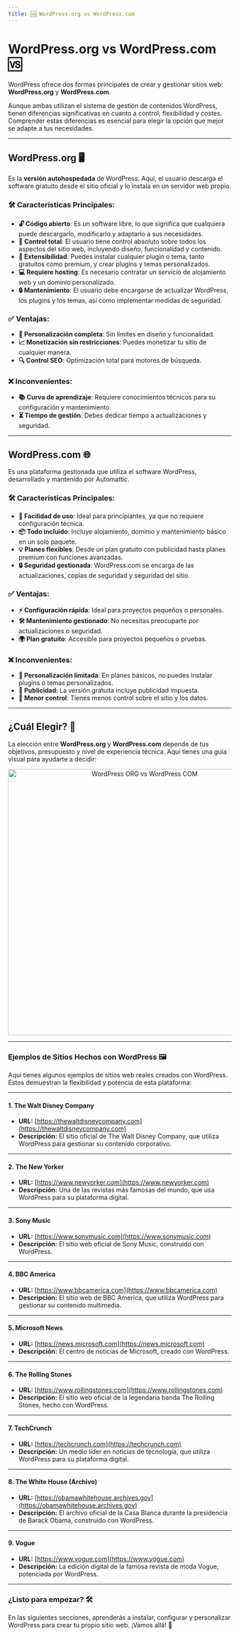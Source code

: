 ```yaml
---
title: 🆚 WordPress.org vs WordPress.com
---
```


# WordPress.org vs WordPress.com 🆚

WordPress ofrece dos formas principales de crear y gestionar sitios web: **WordPress.org** y **WordPress.com**. 

Aunque ambas utilizan el sistema de gestión de contenidos WordPress, tienen diferencias significativas en cuanto a control, flexibilidad y costes. Comprender estas diferencias es esencial para elegir la opción que mejor se adapte a tus necesidades.

---

## WordPress.org 🖥️

Es la **versión autohospedada** de WordPress. Aquí, el usuario descarga el software gratuito desde el sitio oficial y lo instala en un servidor web propio.

### 🛠️ Características Principales:

- **🔓 Código abierto**: Es un software libre, lo que significa que cualquiera puede descargarlo, modificarlo y adaptarlo a sus necesidades.
- **🎯 Control total**: El usuario tiene control absoluto sobre todos los aspectos del sitio web, incluyendo diseño, funcionalidad y contenido.
- **🧩 Extensibilidad**: Puedes instalar cualquier plugin o tema, tanto gratuitos como premium, y crear plugins y temas personalizados.
- **💻 Requiere hosting**: Es necesario contratar un servicio de alojamiento web y un dominio personalizado.
- **🔒 Mantenimiento**: El usuario debe encargarse de actualizar WordPress, los plugins y los temas, así como implementar medidas de seguridad.

### ✅ Ventajas:

- **🌟 Personalización completa**: Sin límites en diseño y funcionalidad.
- **📈 Monetización sin restricciones**: Puedes monetizar tu sitio de cualquier manera.
- **🔍 Control SEO**: Optimización total para motores de búsqueda.

### ❌ Inconvenientes:

- **📚 Curva de aprendizaje**: Requiere conocimientos técnicos para su configuración y mantenimiento.
- **⏳ Tiempo de gestión**: Debes dedicar tiempo a actualizaciones y seguridad.

---

## WordPress.com 🌐

Es una plataforma gestionada que utiliza el software WordPress, desarrollado y mantenido por Automattic.

### 🛠️ Características Principales:

- **🚀 Facilidad de uso**: Ideal para principiantes, ya que no requiere configuración técnica.
- **📦 Todo incluido**: Incluye alojamiento, dominio y mantenimiento básico en un solo paquete.
- **💡 Planes flexibles**: Desde un plan gratuito con publicidad hasta planes premium con funciones avanzadas.
- **🔒 Seguridad gestionada**: WordPress.com se encarga de las actualizaciones, copias de seguridad y seguridad del sitio.

### ✅ Ventajas:

- **⚡ Configuración rápida**: Ideal para proyectos pequeños o personales.
- **🛠️ Mantenimiento gestionado**: No necesitas preocuparte por actualizaciones o seguridad.
- **🌍 Plan gratuito**: Accesible para proyectos pequeños o pruebas.

### ❌ Inconvenientes:

- **🚫 Personalización limitada**: En planes básicos, no puedes instalar plugins o temas personalizados.
- **📢 Publicidad**: La versión gratuita incluye publicidad impuesta.
- **🔐 Menor control**: Tienes menos control sobre el sitio y los datos.

---

## ¿Cuál Elegir? 🤔

La elección entre **WordPress.org** y **WordPress.com** depende de tus objetivos, presupuesto y nivel de experiencia técnica. Aquí tienes una guía visual para ayudarte a decidir:

<p align="center">
  <img src="/images/ORGvsCOM.png" alt="WordPress ORG vs WordPress COM" width="600px" />
</p>

---

### Ejemplos de Sitios Hechos con WordPress 🖼️

Aquí tienes algunos ejemplos de sitios web reales creados con WordPress. Estos demuestran la flexibilidad y potencia de esta plataforma:

---

#### 1. **The Walt Disney Company**  
   - **URL:** [https://thewaltdisneycompany.com](https://thewaltdisneycompany.com)  
   - **Descripción:** El sitio oficial de The Walt Disney Company, que utiliza WordPress para gestionar su contenido corporativo.

---

#### 2. **The New Yorker**  
   - **URL:** [https://www.newyorker.com](https://www.newyorker.com)  
   - **Descripción:** Una de las revistas más famosas del mundo, que usa WordPress para su plataforma digital.

---

#### 3. **Sony Music**  
   - **URL:** [https://www.sonymusic.com](https://www.sonymusic.com)  
   - **Descripción:** El sitio web oficial de Sony Music, construido con WordPress.

---

#### 4. **BBC America**  
   - **URL:** [https://www.bbcamerica.com](https://www.bbcamerica.com)  
   - **Descripción:** El sitio web de BBC America, que utiliza WordPress para gestionar su contenido multimedia.

---

#### 5. **Microsoft News**  
   - **URL:** [https://news.microsoft.com](https://news.microsoft.com)  
   - **Descripción:** El centro de noticias de Microsoft, creado con WordPress.

---

#### 6. **The Rolling Stones**  
   - **URL:** [https://www.rollingstones.com](https://www.rollingstones.com)  
   - **Descripción:** El sitio web oficial de la legendaria banda The Rolling Stones, hecho con WordPress.

---

#### 7. **TechCrunch**  
   - **URL:** [https://techcrunch.com](https://techcrunch.com)  
   - **Descripción:** Un medio líder en noticias de tecnología, que utiliza WordPress para su plataforma digital.

---

#### 8. **The White House (Archivo)**  
   - **URL:** [https://obamawhitehouse.archives.gov](https://obamawhitehouse.archives.gov)  
   - **Descripción:** El archivo oficial de la Casa Blanca durante la presidencia de Barack Obama, construido con WordPress.

---

#### 9. **Vogue**  
   - **URL:** [https://www.vogue.com](https://www.vogue.com)  
   - **Descripción:** La edición digital de la famosa revista de moda Vogue, potenciada por WordPress.

---

### ¿Listo para empezar? 🛠️

En las siguientes secciones, aprenderás a instalar, configurar y personalizar WordPress para crear tu propio sitio web. ¡Vamos allá! 🚀